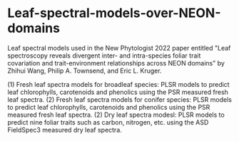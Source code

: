 # Leaf-spectral-models-over-NEON-domains
Leaf spectral models used in the New Phytologist 2022 paper entitled "Leaf spectroscopy reveals divergent inter- and intra-species foliar trait covariation and trait-environment relationships across NEON domains" by Zhihui Wang, Philip A. Townsend, and Eric L. Kruger.

(1) Fresh leaf spectra models for broadleaf species: PLSR models to predict leaf chlorophylls, carotenoids and phenolics using the PSR measured fresh leaf spectra.
(2) Fresh leaf spectra models for conifer species: PLSR models to predict leaf chlorophylls, carotenoids and phenolics using the PSR measured fresh leaf spectra.
(2) Dry leaf spectra modesl: PLSR models to predict nine foliar traits such as carbon, nitrogen, etc. using the ASD FieldSpec3 measured dry leaf spectra.
